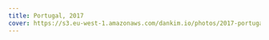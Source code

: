 ```yaml
---
title: Portugal, 2017
cover: https://s3.eu-west-1.amazonaws.com/dankim.io/photos/2017-portugal/cover.jpg
---
```


<div class="grid md:grid-cols-2 gap-4">
  <img src="https://s3.eu-west-1.amazonaws.com/dankim.io/photos/2017-portugal/0001.jpg" alt="">
  <img src="https://s3.eu-west-1.amazonaws.com/dankim.io/photos/2017-portugal/0002.jpg" alt="">
</div>

<div class="grid md:grid-cols-2 gap-4">
  <img src="https://s3.eu-west-1.amazonaws.com/dankim.io/photos/2017-portugal/0003.jpg" alt="">
  <img src="https://s3.eu-west-1.amazonaws.com/dankim.io/photos/2017-portugal/0004.jpg" alt="">
</div>

<div class="grid md:grid-cols-2 gap-4">
  <img src="https://s3.eu-west-1.amazonaws.com/dankim.io/photos/2017-portugal/0005.jpg" alt="">
  <img src="https://s3.eu-west-1.amazonaws.com/dankim.io/photos/2017-portugal/0006.jpg" alt="">
</div>

<img src="https://s3.eu-west-1.amazonaws.com/dankim.io/photos/2017-portugal/0007.jpg" alt="">

<div class="grid md:grid-cols-2 gap-4">
  <img src="https://s3.eu-west-1.amazonaws.com/dankim.io/photos/2017-portugal/0009.jpg" alt="">
  <img src="https://s3.eu-west-1.amazonaws.com/dankim.io/photos/2017-portugal/0011.jpg" alt="">
</div>

<img src="https://s3.eu-west-1.amazonaws.com/dankim.io/photos/2017-portugal/0010.jpg" alt="">

<div class="grid md:grid-cols-2 gap-4">
  <img src="https://s3.eu-west-1.amazonaws.com/dankim.io/photos/2017-portugal/0008.jpg" alt="">
  <img src="https://s3.eu-west-1.amazonaws.com/dankim.io/photos/2017-portugal/0012.jpg" alt="">
</div>

<img src="https://s3.eu-west-1.amazonaws.com/dankim.io/photos/2017-portugal/0013.jpg" alt="">

<div class="grid md:grid-cols-2 gap-4">
  <img src="https://s3.eu-west-1.amazonaws.com/dankim.io/photos/2017-portugal/0014.jpg" alt="">
  <img src="https://s3.eu-west-1.amazonaws.com/dankim.io/photos/2017-portugal/0015.jpg" alt="">
  <img src="https://s3.eu-west-1.amazonaws.com/dankim.io/photos/2017-portugal/0016.jpg" alt="">
  <img src="https://s3.eu-west-1.amazonaws.com/dankim.io/photos/2017-portugal/0017.jpg" alt="">
</div>

<img src="https://s3.eu-west-1.amazonaws.com/dankim.io/photos/2017-portugal/0018.jpg" alt="">
